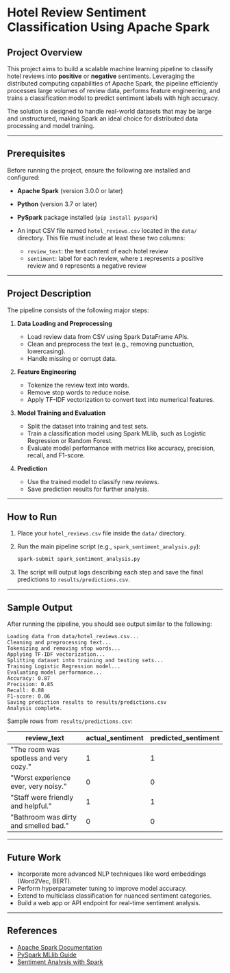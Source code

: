 # Hotel Review Sentiment Classification Using Apache Spark

## Project Overview

This project aims to build a scalable machine learning pipeline to classify hotel reviews into **positive** or **negative** sentiments. Leveraging the distributed computing capabilities of Apache Spark, the pipeline efficiently processes large volumes of review data, performs feature engineering, and trains a classification model to predict sentiment labels with high accuracy.

The solution is designed to handle real-world datasets that may be large and unstructured, making Spark an ideal choice for distributed data processing and model training.

---

## Prerequisites

Before running the project, ensure the following are installed and configured:

* **Apache Spark** (version 3.0.0 or later)
* **Python** (version 3.7 or later)
* **PySpark** package installed (`pip install pyspark`)
* An input CSV file named `hotel_reviews.csv` located in the `data/` directory. This file must include at least these two columns:

  * `review_text`: the text content of each hotel review
  * `sentiment`: label for each review, where `1` represents a positive review and `0` represents a negative review

---

## Project Description

The pipeline consists of the following major steps:

1. **Data Loading and Preprocessing**

   * Load review data from CSV using Spark DataFrame APIs.
   * Clean and preprocess the text (e.g., removing punctuation, lowercasing).
   * Handle missing or corrupt data.

2. **Feature Engineering**

   * Tokenize the review text into words.
   * Remove stop words to reduce noise.
   * Apply TF-IDF vectorization to convert text into numerical features.

3. **Model Training and Evaluation**

   * Split the dataset into training and test sets.
   * Train a classification model using Spark MLlib, such as Logistic Regression or Random Forest.
   * Evaluate model performance with metrics like accuracy, precision, recall, and F1-score.

4. **Prediction**

   * Use the trained model to classify new reviews.
   * Save prediction results for further analysis.

---

## How to Run

1. Place your `hotel_reviews.csv` file inside the `data/` directory.
2. Run the main pipeline script (e.g., `spark_sentiment_analysis.py`):

   ```bash
   spark-submit spark_sentiment_analysis.py
   ```
3. The script will output logs describing each step and save the final predictions to `results/predictions.csv`.

---

## Sample Output

After running the pipeline, you should see output similar to the following:

```
Loading data from data/hotel_reviews.csv...
Cleaning and preprocessing text...
Tokenizing and removing stop words...
Applying TF-IDF vectorization...
Splitting dataset into training and testing sets...
Training Logistic Regression model...
Evaluating model performance...
Accuracy: 0.87
Precision: 0.85
Recall: 0.88
F1-score: 0.86
Saving prediction results to results/predictions.csv
Analysis complete.
```

Sample rows from `results/predictions.csv`:

| review\_text                           | actual\_sentiment | predicted\_sentiment |
| -------------------------------------- | ----------------- | -------------------- |
| "The room was spotless and very cozy." | 1                 | 1                    |
| "Worst experience ever, very noisy."   | 0                 | 0                    |
| "Staff were friendly and helpful."     | 1                 | 1                    |
| "Bathroom was dirty and smelled bad."  | 0                 | 0                    |

---

## Future Work

* Incorporate more advanced NLP techniques like word embeddings (Word2Vec, BERT).
* Perform hyperparameter tuning to improve model accuracy.
* Extend to multiclass classification for nuanced sentiment categories.
* Build a web app or API endpoint for real-time sentiment analysis.

---

## References

* [Apache Spark Documentation](https://spark.apache.org/docs/latest/)
* [PySpark MLlib Guide](https://spark.apache.org/docs/latest/ml-guide.html)
* [Sentiment Analysis with Spark](https://databricks.com/blog/2017/03/30/sentiment-analysis-with-apache-spark.html)

